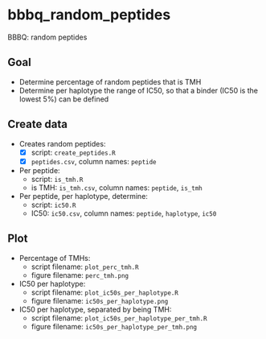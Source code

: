 # bbbq_random_peptides

BBBQ: random peptides

## Goal
 
 * Determine percentage of random peptides that is TMH
 * Determine per haplotype the range of IC50, so that a 
   binder (IC50 is the lowest 5%) can be defined

## Create data

 * Creates random peptides: 
    * [x] script: `create_peptides.R`
    * [x] `peptides.csv`, column names: `peptide` 
 * Per peptide:
    * script: `is_tmh.R`
    * is TMH: `is_tmh.csv`, column names: `peptide`, `is_tmh`
 * Per peptide, per haplotype, determine:
    * script: `ic50.R`
    * IC50: `ic50.csv`, column names: `peptide`, `haplotype`, `ic50`

## Plot

 * Percentage of TMHs: 
    * script filename: `plot_perc_tmh.R`
    * figure filename: `perc_tmh.png`
 * IC50 per haplotype: 
    * script filename: `plot_ic50s_per_haplotype.R`
    * figure filename: `ic50s_per_haplotype.png`
 * IC50 per haplotype, separated by being TMH: 
    * script filename: `plot_ic50s_per_haplotype_per_tmh.R`
    * figure filename: `ic50s_per_haplotype_per_tmh.png`

